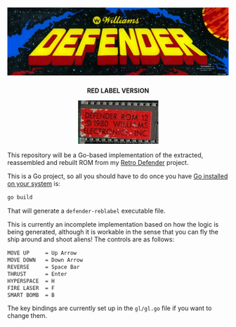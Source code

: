 <h1 align="center">

<img src="https://raw.githubusercontent.com/jeffnyman/defender-redlabel/master/assets/defender-title.jpg" alt="Defender"/>

</h1>

<p align="center"><strong>RED LABEL VERSION</strong></p>

<p align="center">

<img src="https://raw.githubusercontent.com/jeffnyman/defender-redlabel/master/assets/defender-red-label-chip.jpg" alt="Red Label Chip"/>

</p>

This repository will be a Go-based implementation of the extracted, reassembled and rebuilt ROM from my [Retro Defender](https://github.com/jeffnyman/retro-defender) project.

This is a Go project, so all you should have to do once you have [Go installed on your system](https://go.dev/dl/) is:

```sh
go build
```

That will generate a `defender-reblabel` executable file.

This is currently an incomplete implementation based on how the logic is being generated, although it is workable in the sense that you can fly the ship around and shoot aliens! The controls are as follows:

```
MOVE UP     = Up Arrow
MOVE DOWN   = Down Arrow
REVERSE     = Space Bar
THRUST      = Enter
HYPERSPACE  = H
FIRE LASER  = F
SMART BOMB  = B
```

The key bindings are currently set up in the `gl/gl.go` file if you want to change them.
